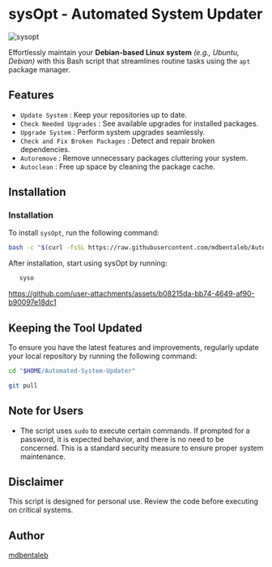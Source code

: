 # sysOpt - Automated System Updater

![sysopt](https://github.com/user-attachments/assets/cf2ce356-f3a6-476e-89f8-7b0e53a1d292)

Effortlessly maintain your **Debian-based Linux system** *(e.g., Ubuntu, Debian)* with this Bash script that streamlines routine tasks using the `apt` package manager.

## Features

- `Update System` : Keep your repositories up to date.
- `Check Needed Upgrades` : See available upgrades for installed packages.
- `Upgrade System` : Perform system upgrades seamlessly.
- `Check and Fix Broken Packages` : Detect and repair broken dependencies.
- `Autoremove` : Remove unnecessary packages cluttering your system.
- `Autoclean` : Free up space by cleaning the package cache.

## Installation
### Installation

To install `sysOpt`, run the following command:

```bash
bash -c "$(curl -fsSL https://raw.githubusercontent.com/mdbentaleb/Automated-System-Updater/main/install.sh)"
```
After installation, start using sysOpt by running:
```bash
   syso
```
https://github.com/user-attachments/assets/b08215da-bb74-4649-af90-b90097e18dc1


## Keeping the Tool Updated

To ensure you have the latest features and improvements, regularly update your local repository by running the following command:

```bash
cd "$HOME/Automated-System-Updater"
```
```bash
git pull
```


## Note for Users

- The script uses `sudo` to execute certain commands. If prompted for a password, it is expected behavior, and there is no need to be concerned. This is a standard security measure to ensure proper system maintenance.


## Disclaimer

This script is designed for personal use. Review the code before executing on critical systems.


## Author

[mdbentaleb](https://github.com/mdbentaleb)
